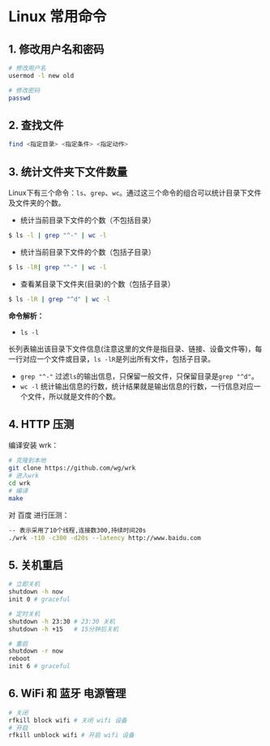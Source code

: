 # Linux 常用命令

## 1. 修改用户名和密码

```bash
# 修改用户名
usermod -l new old

# 修改密码
passwd 
```

## 2. 查找文件

```bash
find <指定目录> <指定条件> <指定动作>
```

## 3. 统计文件夹下文件数量

Linux下有三个命令：`ls`、`grep`、`wc`。通过这三个命令的组合可以统计目录下文件及文件夹的个数。

- 统计当前目录下文件的个数（不包括目录）

```bash
$ ls -l | grep "^-" | wc -l
```

- 统计当前目录下文件的个数（包括子目录）

```bash
$ ls -lR| grep "^-" | wc -l
```

- 查看某目录下文件夹(目录)的个数（包括子目录）

```bash
$ ls -lR | grep "^d" | wc -l
```

**命令解析：**

- `ls -l`

长列表输出该目录下文件信息(注意这里的文件是指目录、链接、设备文件等)，每一行对应一个文件或目录，`ls -lR`是列出所有文件，包括子目录。

- `grep "^-"`
  过滤`ls`的输出信息，只保留一般文件，只保留目录是`grep "^d"`。
- `wc -l`
  统计输出信息的行数，统计结果就是输出信息的行数，一行信息对应一个文件，所以就是文件的个数。

## 4. HTTP 压测

编译安装 wrk：

```bash
# 克隆到本地
git clone https://github.com/wg/wrk
# 进入wrk
cd wrk
# 编译
make
```

对 百度 进行压测：

```bash
-- 表示采用了10个线程,连接数300,持续时间20s
./wrk -t10 -c300 -d20s --latency http://www.baidu.com
```

## 5. 关机重启

```bash
# 立即关机
shutdown -h now
init 0 # graceful

# 定时关机
shutdown -h 23:30 # 23:30 关机
shutdown -h +15   # 15分钟后关机

# 重启
shutdown -r now
reboot
init 6 # graceful
```

## 6. WiFi 和 蓝牙 电源管理

```bash
# 关闭
rfkill block wifi # 关闭 wifi 设备
# 开启
rfkill unblock wifi # 开启 wifi 设备
```

